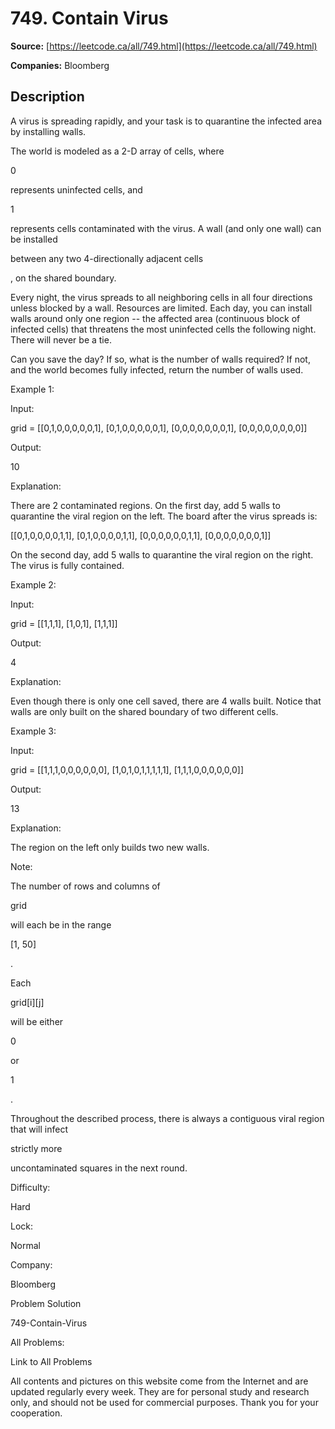 # 749. Contain Virus

**Source:** [https://leetcode.ca/all/749.html](https://leetcode.ca/all/749.html)

**Companies:** Bloomberg

## Description

A virus is spreading rapidly, and your task is to quarantine the infected area by installing
        walls.

The world is modeled as a 2-D array of cells, where

0

represents uninfected
        cells, and

1

represents cells contaminated with the virus. A wall (and only one
        wall) can be installed

between any two 4-directionally adjacent cells

, on the shared
        boundary.

Every night, the virus spreads to all neighboring cells in all four directions unless
        blocked by a wall.
        Resources are limited. Each day, you can install walls around only one region -- the
        affected area (continuous block of infected cells) that threatens the most uninfected cells
        the following night. There will never be a tie.

Can you save the day? If so, what is the number of walls required? If not, and the world
        becomes fully infected, return the number of walls used.

Example 1:

Input:

grid =
[[0,1,0,0,0,0,0,1],
 [0,1,0,0,0,0,0,1],
 [0,0,0,0,0,0,0,1],
 [0,0,0,0,0,0,0,0]]

Output:

10

Explanation:

There are 2 contaminated regions.
On the first day, add 5 walls to quarantine the viral region on the left. The board after the virus spreads is:

[[0,1,0,0,0,0,1,1],
 [0,1,0,0,0,0,1,1],
 [0,0,0,0,0,0,1,1],
 [0,0,0,0,0,0,0,1]]

On the second day, add 5 walls to quarantine the viral region on the right. The virus is fully contained.

Example 2:

Input:

grid =
[[1,1,1],
 [1,0,1],
 [1,1,1]]

Output:

4

Explanation:

Even though there is only one cell saved, there are 4 walls built.
Notice that walls are only built on the shared boundary of two different cells.

Example 3:

Input:

grid =
[[1,1,1,0,0,0,0,0,0],
 [1,0,1,0,1,1,1,1,1],
 [1,1,1,0,0,0,0,0,0]]

Output:

13

Explanation:

The region on the left only builds two new walls.

Note:

The number of rows and columns of

grid

will each be in the range

[1,
            50]

.

Each

grid[i][j]

will be either

0

or

1

.

Throughout the described process, there is always a contiguous viral region that will
            infect

strictly more

uncontaminated squares in the next round.

Difficulty:

Hard

Lock:

Normal

Company:

Bloomberg

Problem Solution

749-Contain-Virus

All Problems:

Link to All Problems

All contents and pictures on this website come from the Internet and are updated regularly every week. They are for personal study and research only, and should not be used for commercial purposes. Thank you for your cooperation.


